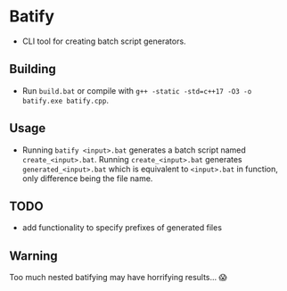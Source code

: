 # Batify

* CLI tool for creating batch script generators.

## Building

* Run `build.bat` or compile with `g++ -static -std=c++17 -O3 -o batify.exe batify.cpp`.

## Usage

* Running `batify <input>.bat` generates a batch script named `create_<input>.bat`.  Running `create_<input>.bat` generates `generated_<input>.bat` which is equivalent to `<input>.bat` in function, only difference being the file name.

## TODO

* add functionality to specify prefixes of generated files

## Warning

Too much nested batifying may have horrifying results... :scream: